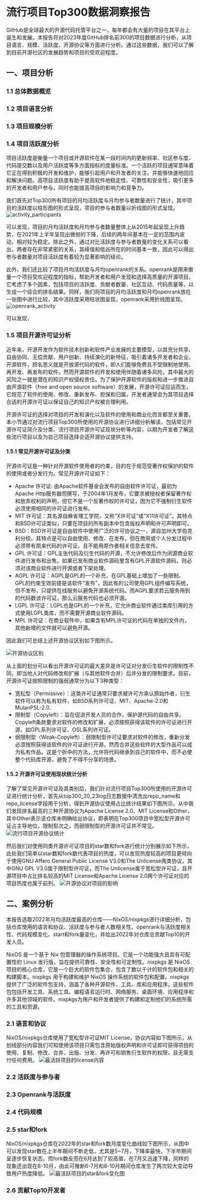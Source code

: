 # 流行项目Top300数据洞察报告
GitHub是全球最大的开源代码托管平台之一，每年都会有大量的项目在其平台上诞生和发展。本报告将对2023年度GitHub排名前300的项目数据进行分析，从项目语言、规模、活跃度、开源协议等方面进行分析。通过这些数据，我们可以了解到目前开源社区的发展趋势和项目的受欢迎程度。
## 一、项目分析
### 1.1 总体数据概览

### 1.2 项目语言分析

### 1.3 项目规模分析

### 1.4 项目活跃度分析
项目活跃度是衡量一个项目或开源软件在某一段时间内的更新频率、社区参与度、代码提交数以及用户活跃度等多方面指标的度量标准。一个活跃的项目通常意味着它正在得到积极的开发和维护，能够引起用户和开发者的关注，并能够快速地回应和解决问题。高项目活跃度有助于提高软件地稳定性、可靠性和安全性，吸引更多的开发者和用户参与，同时也能提高项目的影响力和竞争力。

我们首先对Top300所有项目的月均活跃度与月均参与者数量进行了统计，其中项目的活跃度以柱形图的形式呈现，项目的参与者数量以折线图的形式呈现。
![activity_participants](https://github.com/Jalingpp/OSS-Insight-Report/assets/26080098/673ea35a-e653-4ab2-9e44-12484751507c)

可以发现，项目的月均活跃度和月均参与者数量整体上从2015年起呈现上升趋势，在2021年上半年呈现出微弱的下降，后续的两年间基本在一定的范围内波动，相对较为稳定。除此之外，通过对比活跃度与参与者数量的变化关系可以看出，两者存在非常紧密的关系，其峰值和低谷所在的时间基本一致，因此可以得出参与者数量对项目活跃度有着较为显著影响的结论。

此外，我们还比较了项目月均活跃度与月均openrank的关系。openrank是用来衡量一个项目受欢迎程度的指标，帮助开发者和用户发现和选择高质量的开源项目。它考虑了多个因素，包括项目的活跃度、贡献者数量、社区互动、代码质量等，以生成一个综合的排名结果。同样，我们将项目的月均活跃度和月均openrank放在一张图中进行比较，其中活跃度采用柱状图呈现，openrank采用折线图呈现。
![openrank_activity](https://github.com/Jalingpp/OSS-Insight-Report/assets/26080098/726cd582-1c18-4eb8-b3a8-6114d77bed22)

可以发现，


### 1.5 项目开源许可证分析
近年来，开源开发作为软件技术创新和软件产业发展的主要模型，以其充分共享、自由协同、无偿贡献、用户创新、持续演化的新特征，吸引着诸多开发者和企业。开源软件，顾名思义就是开放源代码的软件，即人们能够免费且不受限制地使用、再开发、再发布的软件。然而开源软件的开发和使用伴随着诸多风险，其中最大的风险之一就是潜在的知识产权侵权责任。为了保护开源软件的版权和进一步推进自由开源软件（free and open source software）的发展，开源许可证应运而生，它规范了软件的使用、修改、重新发布、担保和归属，开发者通常会为其项目选择合适的开源许可证以保证自己的知识产权被合理利用。

开源许可证的选择对项目的开发和演化以及软件的使用和商业化而言都至关重要。本小节通过对流行项目Top300所使用的开源协议进行详细分析解读，包括常见开源许可证简介及分类、流行项目开源许可证现状分析等内容，以期为开发者了解这些流行项目以及为自己项目选择合适开源协议提供支持。

#### 1.5.1 常见开源许可证及分类
开源许可证是一种针对开源软件使用者的约束，目的在于规范受著作权保护的软件的使用或者分发行为。常见开源许可证如下：
* Apache 许可证: 由Apache软件基金会发布的自由软件许可证，最初为Apache Http服务器而撰写，于2004年1月发布，它要求被授权者保留著作权和放弃权利的声明，但它不是一个反著作权的许可证，因为它不强制衍生软件必须使用相同的许可证进行发布。
* MIT 许可证：其名源自麻省理工学院，又称“X许可证”或“X11许可证”。其特点和BSD许可证类似，只要在项目的所有副本中包含版权声明和许可声明即可。
* BSD：BSD许可证是自由软件中使用广泛的许可协议之一，源自加州大学伯克利分校。其特点是可以自由使用、修改、在发布，但在商用或个人分发过程中必须带有原来代码的许可证，且不能用原作者相关信息去宣传。
* GPL 许可证：GPL主张代码及衍生代码的开源，不允许修改后作为闭源商业软件进行发布和出售。如果已发布商业软件源码里含有GPL开源软件源码，则必须对该商业软件进行开源或者下架处理。
* AGPL 许可证：AGPL是GPL的一个补充，在GPL基础上增加了一些限制，GPL的约束生效前提是该软件“发布”，因此有的公司使用GPL组件编写系统，但不发布，只提供在线服务以避免开源系统代码。而AGPL要求若云服务用到的代码数该许可证，那么云服务代码也必须开源。
* LGPL 许可证：LGPL也是GPL的一个补充，它允许商业软件通过类库引用的方式使用LGPL类库，而不需要开源商业软件源码。
* MPL 许可证：在商业软件中，如果含有MPL许可证的代码在单独的文件内，其他新增的文件就可以避免开源。

因此我们可总结上述开源协议区别如下图所示。

![开源协议区别](image/license_diff.jpg)

从上面的划分可以看出开源许可证的最大差异是许可证对分发衍生软件的限制性不同，即当他人对代码修改和扩展（与其他软件合并）后并分发的限制要求。目前，开源许可证按照限制的强弱通常分为以下3种类型：
* 宽松型（Permissive）：这类许可证通常只要求被许可方承认原始作者，衍生软件可以称为私有软件，如BSD系列许可证、MIT、Apache-2.0和MulanPSL-2.0.
* 限制型（Copyleft）：旨在促进开发人员的合作，保护源代码的自由共享。Copyleft条款要求对软件的修改和扩展，必须按照获得该软件的许可证进行开源，如GPL系列许可证、OSL系列许可证。
* 弱限制型（Weak-Copyleft）：弱限制型许可证要求对软件的修改，重新分发必须按照获得该软件的许可证进行开源，然而合并这些软件的大型作品可以成为私有作品。这是个折中的方法，允许将代码继承到自己的软件中，而不必使整个代码库开源，避免了不得不分享的场景。

#### 1.5.2 开源许可证使用现状统计分析
了解了常见开源许可证及其类别后，我们针对流行项目Top300所使用的开源许可证进行统计分析，首先从top300_20_23log日志数据中清洗出repo_name和repo_license字段用于分析，得到开源协议使用占比统计结果如下图所示。从中我们发现排名最高的三种开源协议为Apache License 2.0、MIT License和Other，其中Other表示该仓库未明确给出协议，即表明在Top300项目中宽松型开源许可证占主导地位，限制型次之，而弱限制型的开源许可证并不常见。
![流行项目开源协议统计](image/license_distribution_pie.png)

然后我们对使用同类开源许可证项目的star数和fork进行统计分别展示如下所示，此处我们简单以star数和fork数代表项目的热度，可以发现热度较高的项目更倾向于使用GNU Affero General Public License V3.0和The Unlicense两类协议，其中GNU GPL V3.0属于限制型许可证，而The Unlicense属于宽松型许可证，且开源项目中占比排名较高的MIT License和Apache License 2.0两个许可证对应的项目热度也属于前列。
![开源协议对项目的影响](image/star%26fork.png)


## 二、案例分析
本报告选取2022年月均活跃度最高的仓库——NixOS/nixpkgs进行详细分析，包括仓库使用的语言和协议、活跃度与参与者人数相关性、openrank与活跃度相关性、代码规模变化、start和fork量变化，并给出2022年对仓库总贡献Top10的开发人员。

NixOS 是一个基于 Nix 包管理器的操作系统项目。它是一个功能强大且具有可配置性的 Linux 发行版，旨在提供可靠性、安全性和可定制性。nixpkgs 是 NixOS 项目的核心仓库，它是一个巨大的软件包集合，包含了数以千计的软件包和相关的构建脚本。nixpkgs 用于构建和维护 NixOS 操作系统的软件包和配置。nixpkgs 提供了广泛的软件包支持，涵盖了各种开源软件、工具、库和应用程序。这些软件包包括开发工具、系统工具、编程语言运行时、网络服务、桌面环境、应用程序和许多其他领域的软件。nixpkgs为用户和开发者提供了构建和定制他们的系统所需的工具和资源。
### 2.1 语言和协议
NixOS/nixpkgs仓库使用了宽松型许可证MIT License，协议内容如下图所示，从划线部分内容我们可知使用该项目只需包含原始版权声明和许可证即可获得项目的使用、复制、修改、合并、出版、分发、再许可和销售衍生软件的权限，且无需支付任何费用。
![最活跃项目的license内容](image/license_sample.png)

### 2.2 活跃度与参与者

### 2.3 Openrank与活跃度

### 2.4 代码规模

### 2.5 star和fork
NixOS/nixpkgs仓库在2022年的star和fork数月度变化曲线如下图所示，从图中可以发现star数在上半年期间不断走低，尤其是5~7月，下降率最快，下半年期间呈逐步恢复状态。而fork数反而在6月达到了较高值，在7月又迅速下降，同样的现象还出现在8-10月，由此可推断6-7月和8-10月期间仓库发生了两次较大变动导致用户热度降低。
![最活跃项目的star&fork变化图](image/star&fork_curve.png)

### 2.6 贡献Top10开发者

